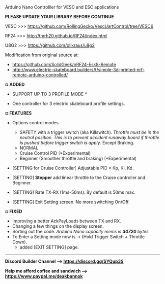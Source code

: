 Arduino Nano Controlller for VESC and ESC applications


**PLEASE UPDATE YOUR LIBRARY BEFORE CONTINUE**

VESC >>> https://github.com/RollingGecko/VescUartControl/tree/VESC6

RF24 >>> http://tmrh20.github.io/RF24/index.html

U8G2 >>> https://github.com/olikraus/u8g2


Modification from original source at:
  - https://github.com/SolidGeek/nRF24-Esk8-Remote
  - http://www.electric-skateboard.builders/t/simple-3d-printed-nrf-remote-arduino-controlled/


**¤ ADDED**
  * SUPPORT UP TO 3 PROFILE MODE *
  - One controller for 3 electric skateboard profile settings.

**¤ FEATURES**
  * Options control modes
    - SAFETY with a trigger switch (aka Killswitch). *Throttle must be in the neutral position. This is to prevent accident runaway board if throttle is pushed before trigger switch is apply*. Except Braking.
    - NORMAL
    - Cruise Control PID (*Experimental)
    - Beginner (Smoother throttle and braking) (*Experimental)

  * [SETTING for Cruise Controller] Adjustable PID = Kp, Ki, Kd.
  * [SETTING] **Stepper** add linear throttle to the Cruise controller and Beginner.
   * [SETTING] Rate TX-RX (1ms-50ms). By default is 50ms max.
   * [SETTING] Exit Setting screen. No more switching On/Off.

**¤ FIXED**
  - Improving a better AckPayLoads between TX and RX.
  - Changing a few things on the display screen.
  - Sorting out the code. *Arduino Nano capacity mems is **30720** bytes*
  - To Enter a Setting mode now is -> (Hold Trigger Switch + Throttle Down).
    - added [EXIT SETTING] page.

-----------------------------------------------------------------------------
**Discord Builder Channel --> https://discord.gg/SYQup3S**

**Help me afford coffee and sandwich --> https://www.paypal.me/deakbannok**
